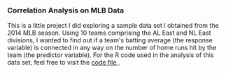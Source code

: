 <h3> Correlation Analysis on MLB Data </h3> 

This is a little project I did exploring a sample data set I obtained from the 2014 MLB season. Using 10 teams comprising
the AL East and NL East divisions, I wanted to find out if a team's batting average (the response variable) is connected in any way on the 
number of home runs hit by the team (the predictor variable). For the R code used in the analysis of this data set, feel free to visit the <a href="        "> code file </a> . 

